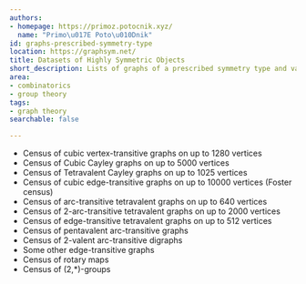 ```yaml
---
authors:
- homepage: https://primoz.potocnik.xyz/
  name: "Primo\u017E Poto\u010Dnik"
id: graphs-prescribed-symmetry-type
location: https://graphsym.net/
title: Datasets of Highly Symmetric Objects
short_description: Lists of graphs of a prescribed symmetry type and valence, and some other combinatorial and algebraic structures
area:
- combinatorics
- group theory
tags:
- graph theory
searchable: false

---
```


 * Census of cubic vertex-transitive graphs on up to 1280 vertices
 * Census of Cubic Cayley graphs on up to 5000 vertices
 * Census of Tetravalent Cayley graphs on up to 1025 vertices
 * Census of cubic edge-transitive graphs on up to 10000 vertices (Foster census)
 * Census of arc-transitive tetravalent graphs on up to 640 vertices
 * Census of 2-arc-transitive tetravalent graphs on up to 2000 vertices
 * Census of edge-transitive tetravalent graphs on up to 512 vertices
 * Census of pentavalent arc-transitive graphs
 * Census of 2-valent arc-transitive digraphs
 * Some other edge-transitive graphs
 * Census of rotary maps
 * Census of (2,*)-groups